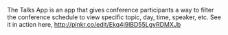 The Talks App is an app that gives conference participants a way to filter the conference schedule to view specific topic, day, time, speaker, etc. See it in action here, http://plnkr.co/edit/Ekq4j9lBD55LgyRDMXJb
